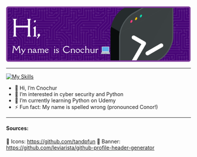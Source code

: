 ![Header](./github-header-image.png)

---

[![My Skills](https://skillicons.dev/icons?i=git,bash,github,kali,linux,obsidian,py,ubuntu,vscodelinkedin&perline=10)](https://skillicons.dev)

- 👋 Hi, I’m Cnochur
- 👀 I’m interested in cyber security and Python
- 🌱 I’m currently learning Python on Udemy
- ⚡ Fun fact: My name is spelled wrong (pronounced Conor!)

---

#### Sources:

🎱 Icons: https://github.com/tandpfun
🎱 Banner: https://github.com/leviarista/github-profile-header-generator
